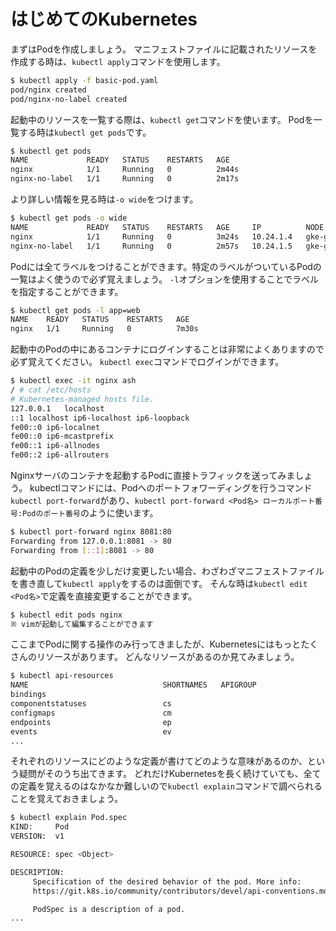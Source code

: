 # はじめてのKubernetes

まずはPodを作成しましょう。
マニフェストファイルに記載されたリソースを作成する時は、`kubectl apply`コマンドを使用します。

```sh
$ kubectl apply -f basic-pod.yaml
pod/nginx created
pod/nginx-no-label created
```

起動中のリソースを一覧する際は、`kubectl get`コマンドを使います。
Podを一覧する時は`kubectl get pods`です。

```sh
$ kubectl get pods
NAME             READY   STATUS    RESTARTS   AGE
nginx            1/1     Running   0          2m44s
nginx-no-label   1/1     Running   0          2m17s
```

より詳しい情報を見る時は`-o wide`をつけます。

```sh
$ kubectl get pods -o wide
NAME             READY   STATUS    RESTARTS   AGE     IP          NODE                                         NOMINATED NODE
nginx            1/1     Running   0          3m24s   10.24.1.4   gke-gke-cluster-default-pool-fce83ce4-m9ng   <none>
nginx-no-label   1/1     Running   0          2m57s   10.24.1.5   gke-gke-cluster-default-pool-fce83ce4-m9ng   <none>
```

Podには全てラベルをつけることができます。特定のラベルがついているPodの一覧はよく使うので必ず覚えましょう。
`-l`オプションを使用することでラベルを指定することができます。

```sh
$ kubectl get pods -l app=web
NAME    READY   STATUS    RESTARTS   AGE
nginx   1/1     Running   0          7m30s
```

起動中のPodの中にあるコンテナにログインすることは非常によくありますので必ず覚えてください。
`kubectl exec`コマンドでログインができます。

```sh
$ kubectl exec -it nginx ash
/ # cat /etc/hosts
# Kubernetes-managed hosts file.
127.0.0.1	localhost
::1	localhost ip6-localhost ip6-loopback
fe00::0	ip6-localnet
fe00::0	ip6-mcastprefix
fe00::1	ip6-allnodes
fe00::2	ip6-allrouters
```

Nginxサーバのコンテナを起動するPodに直接トラフィックを送ってみましょう。
kubectlコマンドには、Podへのポートフォワーディングを行うコマンド`kubectl port-forward`があり、`kubectl port-forward <Pod名> ローカルポート番号:Podのポート番号`のように使います。

```sh
$ kubectl port-forward nginx 8081:80
Forwarding from 127.0.0.1:8081 -> 80
Forwarding from [::1]:8081 -> 80
```

起動中のPodの定義を少しだけ変更したい場合、わざわざマニフェストファイルを書き直して`kubectl apply`をするのは面倒です。
そんな時は`kubectl edit <Pod名>`で定義を直接変更することができます。

```sh
$ kubectl edit pods nginx
※ vimが起動して編集することができます
```

ここまでPodに関する操作のみ行ってきましたが、Kubernetesにはもっとたくさんのリソースがあります。
どんなリソースがあるのか見てみましょう。

```sh
$ kubectl api-resources
NAME                              SHORTNAMES   APIGROUP                       NAMESPACED   KIND
bindings                                                                      true         Binding
componentstatuses                 cs                                          false        ComponentStatus
configmaps                        cm                                          true         ConfigMap
endpoints                         ep                                          true         Endpoints
events                            ev                                          true         Event
...
```

それぞれのリソースにどのような定義が書けてどのような意味があるのか、という疑問がそのうち出てきます。
どれだけKubernetesを長く続けていても、全ての定義を覚えるのはなかなか難しいので`kubectl explain`コマンドで調べられることを覚えておきましょう。

```sh
$ kubectl explain Pod.spec
KIND:     Pod
VERSION:  v1

RESOURCE: spec <Object>

DESCRIPTION:
     Specification of the desired behavior of the pod. More info:
     https://git.k8s.io/community/contributors/devel/api-conventions.md#spec-and-status

     PodSpec is a description of a pod.
...
```
